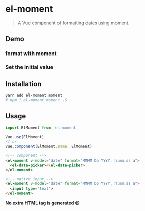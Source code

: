 # el-moment
> A Vue component of formatting dates using moment.


## Demo

### format with moment

<vuep template="#demo1"></vuep>

<script type="text/x-template" id="demo1">
  <template>
    <div>
      <p>{{ date }}</p>

      <el-moment v-model="date" format="MMMM Do YYYY, h:mm:ss a">
        <el-date-picker />
      </el-moment>
    </div>
  </template>

  <script>
    export default {
      data: function () {
        return {
          date: ''
        }
      }
    }
  </script>
</script>

### Set the initial value

<vuep template="#demo2"></vuep>

<script type="text/x-template" id="demo2">
  <template>
    <div>
      <p>{{ date }}</p>

      <el-moment v-model="date" format="x">
        <el-date-picker />
      </el-moment>
    </div>
  </template>

  <script>
    export default {
      data: function () {
        return {
          date: moment('1993-05-30', 'YYYY-MM-DD')
        }
      }
    }
  </script>
</script>

## Installation
```bash
yarn add el-moment moment
# npm i el-moment moment -S
```

## Usage
```javascript
import ElMoment from 'el-moment'

Vue.use(ElMoment)
// or
Vue.component(ElMoment.name, ElMoment)
```

```html
<!-- component -->
<el-moment v-model="date" format="MMMM Do YYYY, h:mm:ss a">
  <el-date-picker></el-date-picker>
</el-moment>

<!-- native input -->
<el-moment v-model="date" format="MMMM Do YYYY, h:mm:ss a">
  <input type="text">
</el-moment>
```

**No extra HTML tag is generated 😉**

